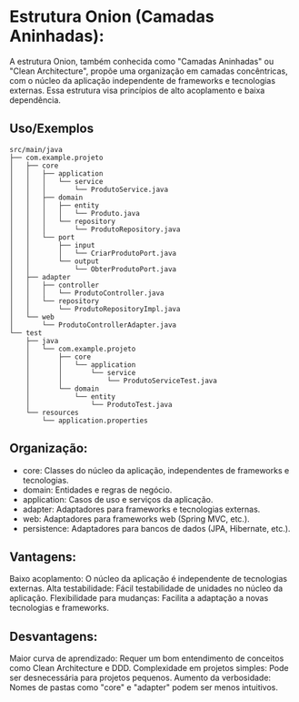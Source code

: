 
# Estrutura Onion (Camadas Aninhadas):

A estrutura Onion, também conhecida como "Camadas Aninhadas" ou "Clean Architecture", propõe uma organização em camadas concêntricas, com o núcleo da aplicação independente de frameworks e tecnologias externas. Essa estrutura visa princípios de alto acoplamento e baixa dependência.

## Uso/Exemplos

```
src/main/java
├── com.example.projeto
│   ├── core
│   │   ├── application
│   │   │   └── service
│   │   │       └── ProdutoService.java
│   │   ├── domain
│   │   │   ├── entity
│   │   │   │   └── Produto.java
│   │   │   └── repository
│   │   │       └── ProdutoRepository.java
│   │   └── port
│   │       ├── input
│   │       │   └── CriarProdutoPort.java
│   │       └── output
│   │           └── ObterProdutoPort.java
│   ├── adapter
│   │   ├── controller
│   │   │   └── ProdutoController.java
│   │   └── repository
│   │       └── ProdutoRepositoryImpl.java
│   └── web
│       └── ProdutoControllerAdapter.java
└── test
    ├── java
    │   └── com.example.projeto
    │       ├── core
    │       │   └── application
    │       │       └── service
    │       │           └── ProdutoServiceTest.java
    │       └── domain
    │           └── entity
    │               └── ProdutoTest.java
    └── resources
        └── application.properties

```

## Organização:
- core: Classes do núcleo da aplicação, independentes de frameworks e tecnologias.
- domain: Entidades e regras de negócio.
- application: Casos de uso e serviços da aplicação.
- adapter: Adaptadores para frameworks e tecnologias externas.
- web: Adaptadores para frameworks web (Spring MVC, etc.).
- persistence: Adaptadores para bancos de dados (JPA, Hibernate, etc.).

##  Vantagens:

Baixo acoplamento: O núcleo da aplicação é independente de tecnologias externas.
Alta testabilidade: Fácil testabilidade de unidades no núcleo da aplicação.
Flexibilidade para mudanças: Facilita a adaptação a novas tecnologias e frameworks.

##  Desvantagens:
Maior curva de aprendizado: Requer um bom entendimento de conceitos como Clean Architecture e DDD.
Complexidade em projetos simples: Pode ser desnecessária para projetos pequenos.
Aumento da verbosidade: Nomes de pastas como "core" e "adapter" podem ser menos intuitivos.